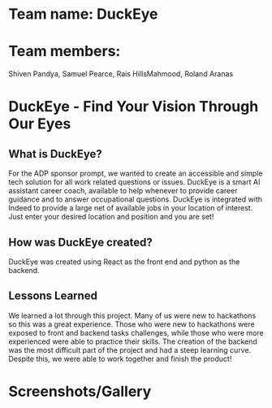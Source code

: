# Team name: DuckEye

# Team members: 
Shiven Pandya, Samuel Pearce, Rais HillsMahmood, Roland Aranas

# DuckEye - Find Your Vision Through Our Eyes

## What is DuckEye?

For the ADP sponsor prompt, we wanted to create an accessible and simple tech solution for all work related questions or issues. DuckEye is a smart AI assistant career coach, available to help whenever to provide career guidance and to answer occupational questions. DuckEye is integrated with Indeed to provide a large net of available jobs in your location of interest. Just enter your desired location and position and you are set!

## How was DuckEye created?

DuckEye was created using React as the front end and python as the backend.

## Lessons Learned

We learned a lot through this project. Many of us were new to hackathons so this was a great experience. Those who were new to hackathons were exposed to front and backend tasks challenges, while those who were more experienced were able to practice their skills. The creation of the backend was the most difficult part of the project and had a steep learning curve. Despite this, we were able to work together and finish the product!

# Screenshots/Gallery
